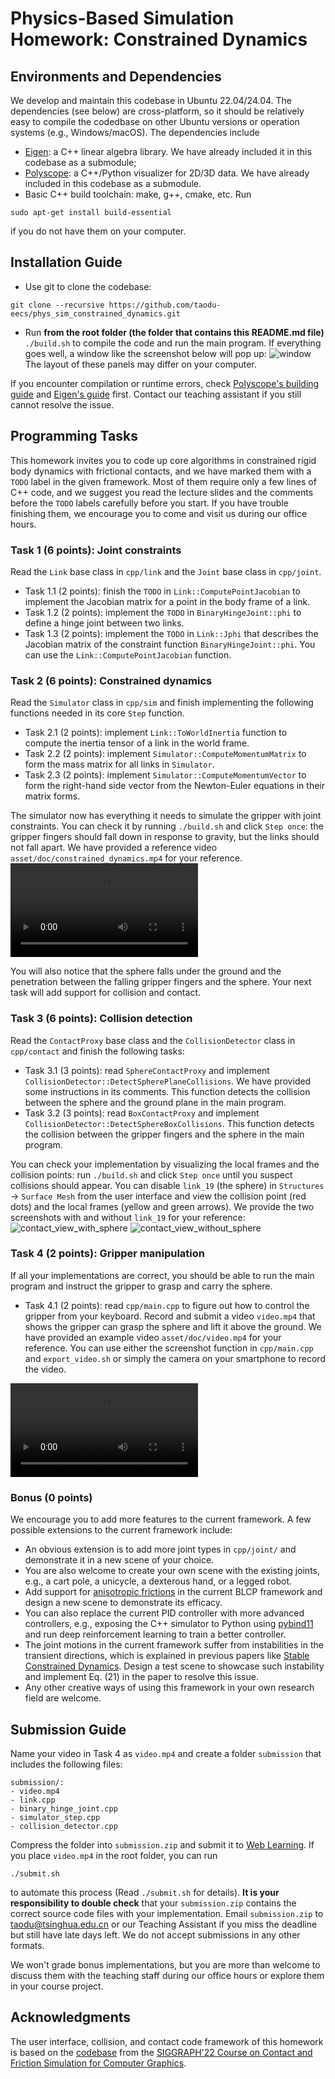 # Physics-Based Simulation Homework: Constrained Dynamics

## Environments and Dependencies
We develop and maintain this codebase in Ubuntu 22.04/24.04. The dependencies (see below) are cross-platform, so it should be relatively easy to compile the codedbase on other Ubuntu versions or operation systems (e.g., Windows/macOS). The dependencies include
- [Eigen](https://gitlab.com/libeigen/eigen.git): a C++ linear algebra library. We have already included it in this codebase as a submodule;
- [Polyscope](https://github.com/nmwsharp/polyscope): a C++/Python visualizer for 2D/3D data. We have already included in this codebase as a submodule.
- Basic C++ build toolchain: make, g++, cmake, etc. Run
```
sudo apt-get install build-essential
```
if you do not have them on your computer.

## Installation Guide
- Use git to clone the codebase:
```
git clone --recursive https://github.com/taodu-eecs/phys_sim_constrained_dynamics.git
```
- Run **from the root folder (the folder that contains this README.md file)** `./build.sh` to compile the code and run the main program. If everything goes well, a window like the screenshot below will pop up:
![window](asset/doc/window.png)
The layout of these panels may differ on your computer.

If you encounter compilation or runtime errors, check [Polyscope's building guide](https://polyscope.run/building/) and [Eigen's guide](https://eigen.tuxfamily.org/dox/GettingStarted.html) first. Contact our teaching assistant if you still cannot resolve the issue.

## Programming Tasks
This homework invites you to code up core algorithms in constrained rigid body dynamics with frictional contacts, and we have marked them with a `TODO` label in the given framework. Most of them require only a few lines of C++ code, and we suggest you read the lecture slides and the comments before the `TODO` labels carefully before you start. If you have trouble finishing them, we encourage you to come and visit us during our office hours.

### Task 1 (6 points): Joint constraints
Read the `Link` base class in `cpp/link` and the `Joint` base class in `cpp/joint`.
- Task 1.1 (2 points): finish the `TODO` in `Link::ComputePointJacobian` to implement the Jacobian matrix for a point in the body frame of a link.
- Task 1.2 (2 points): implement the `TODO` in `BinaryHingeJoint::phi` to define a hinge joint between two links.
- Task 1.3 (2 points): implement the `TODO` in `Link::Jphi` that describes the Jacobian matrix of the constraint function `BinaryHingeJoint::phi`. You can use the `Link::ComputePointJacobian` function.

### Task 2 (6 points): Constrained dynamics
Read the `Simulator` class in `cpp/sim` and finish implementing the following functions needed in its core `Step` function.
- Task 2.1 (2 points): implement `Link::ToWorldInertia` function to compute the inertia tensor of a link in the world frame.
- Task 2.2 (2 points): implement `Simulator::ComputeMomentumMatrix` to form the mass matrix for all links in `Simulator`.
- Task 2.3 (2 points): implement `Simulator::ComputeMomentumVector` to form the right-hand side vector from the Newton-Euler equations in their matrix forms.

The simulator now has everything it needs to simulate the gripper with joint constraints. You can check it by running `./build.sh` and click `Step once`: the gripper fingers should fall down in response to gravity, but the links should not fall apart. We have provided a reference video `asset/doc/constrained_dynamics.mp4` for your reference.
<video controls>
    <source src="asset/doc/constrained_dynamics.mp4" type="video/mp4">
</video>

You will also notice that the sphere falls under the ground and the penetration between the falling gripper fingers and the sphere. Your next task will add support for collision and contact.

### Task 3 (6 points): Collision detection
Read the `ContactProxy` base class and the `CollisionDetector` class in `cpp/contact` and finish the following tasks:
- Task 3.1 (3 points): read `SphereContactProxy` and implement `CollisionDetector::DetectSpherePlaneCollisions`. We have provided some instructions in its comments. This function detects the collision between the sphere and the ground plane in the main program.
- Task 3.2 (3 points): read `BoxContactProxy` and implement `CollisionDetector::DetectSphereBoxCollisions`. This function detects the collision between the gripper fingers and the sphere in the main program.

You can check your implementation by visualizing the local frames and the collision points: run `./build.sh` and click `Step once` until you suspect collisions should appear. You can disable `link_19` (the sphere) in `Structures` -> `Surface Mesh` from the user interface and view the collision point (red dots) and the local frames (yellow and green arrows). We provide the two screenshots with and without `link_19` for your reference:
![contact_view_with_sphere](asset/doc/contact_view_with_sphere.png)
![contact_view_without_sphere](asset/doc/contact_view_without_sphere.png)

### Task 4 (2 points): Gripper manipulation
If all your implementations are correct, you should be able to run the main program and instruct the gripper to grasp and carry the sphere.
- Task 4.1 (2 points): read `cpp/main.cpp` to figure out how to control the gripper from your keyboard. Record and submit a video `video.mp4` that shows the gripper can grasp the sphere and lift it above the ground. We have provided an example video `asset/doc/video.mp4` for your reference. You can use either the screenshot function in `cpp/main.cpp` and `export_video.sh` or simply the camera on your smartphone to record the video.

<video controls>
    <source src="asset/doc/video.mp4" type="video/mp4">
</video>

### Bonus (0 points)
We encourage you to add more features to the current framework. A few possible extensions to the current framework include:
- An obvious extension is to add more joint types in `cpp/joint/` and demonstrate it in a new scene of your choice.
- You are also welcome to create your own scene with the existing joints, e.g., a cart pole, a unicycle, a dexterous hand, or a legged robot.
- Add support for [anisotropic frictions](https://siggraphcontact.github.io/assets/files/SIGGRAPH22_friction_contact_notes.pdf) in the current BLCP framework and design a new scene to demonstrate its efficacy.
- You can also replace the current PID controller with more advanced controllers, e.g., exposing the C++ simulator to Python using [pybind11](https://github.com/pybind/pybind11) and run deep reinforcement learning to train a better controller.
- The joint motions in the current framework suffer from instabilities in the transient directions, which is explained in previous papers like [Stable Constrained Dynamics](https://team.inria.fr/imagine/files/2015/05/final.pdf). Design a test scene to showcase such instability and implement Eq. (21) in the paper to resolve this issue.
- Any other creative ways of using this framework in your own research field are welcome.

## Submission Guide
Name your video in Task 4 as `video.mp4` and create a folder `submission` that includes the following files:
```
submission/:
- video.mp4
- link.cpp
- binary_hinge_joint.cpp
- simulator_step.cpp
- collision_detector.cpp
```
Compress the folder into `submission.zip` and submit it to [Web Learning](https://learn.tsinghua.edu.cn/). If you place `video.mp4` in the root folder, you can run
```
./submit.sh
```
to automate this process (Read `./submit.sh` for details). **It is your responsibility to double check** that your `submission.zip` contains the correct source code files with your implementation. Email `submission.zip` to taodu@tsinghua.edu.cn or our Teaching Assistant if you miss the deadline but still have late days left. We do not accept submissions in any other formats.

We won't grade bonus implementations, but you are more than welcome to discuss them with the teaching staff during our office hours or explore them in your course project.

## Acknowledgments
The user interface, collision, and contact code framework of this homework is based on the [codebase](https://github.com/siggraphcontact/rigidBodyTutorial) from the [SIGGRAPH'22 Course on Contact and Friction Simulation for Computer Graphics](https://siggraphcontact.github.io/).